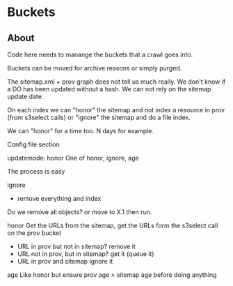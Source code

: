 # Buckets

## About

Code here needs to manange the buckets that a crawl goes into. 

Buckets can be moved for archive reasons or simply purged.  

The sitemap.xml + prov graph does not tell us much really.  We don't
know if a DO has been updated without a hash.  We can not rely on 
the sitemap update date.  

On each index we can "honor" the sitemap and not index a 
resource in prov (from s3select calls) or "ignore" the 
sitemap and do a file index.  

We can "honor" for a time too.   N days for example.  


Config file section

updatemode: honor   One of honor, ignore, age

The process is easy

ignore 
- remove everything and index

Do we remove all objects?   or move to X.1  then run.  

honor 
Get the URLs from the sitemap, get the URLs form 
the s3select call on the prov bucket 

- URL in prov but not in sitemap?  remove it
- URL not in prov, but in sitemap?   get it (queue it)
- URL in prov and sitemap  ignore it

age
Like honor but ensure prov age > sitemap age before doing anything


